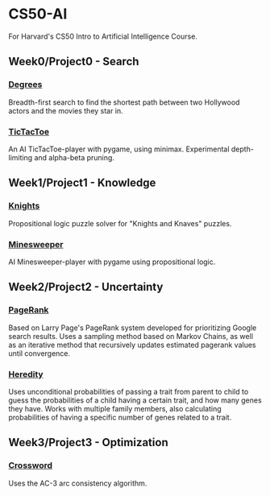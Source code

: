 # CS50-AI
For Harvard's CS50 Intro to Artificial Intelligence Course.

## Week0/Project0 - Search
### [Degrees](./Project0/degrees)
Breadth-first search to find the shortest path between two Hollywood actors and the movies they star in.
### [TicTacToe](./Project0/tictactoe)
An AI TicTacToe-player with pygame, using minimax. Experimental depth-limiting and alpha-beta pruning.

## Week1/Project1 - Knowledge
### [Knights](./Project1/knights)
Propositional logic puzzle solver for "Knights and Knaves" puzzles.
### [Minesweeper](./Project1/minesweeper)
AI Minesweeper-player with pygame using propositional logic.

## Week2/Project2 - Uncertainty
### [PageRank](./Project2/pagerank)
Based on Larry Page's PageRank system developed for prioritizing Google search results. Uses a sampling method based on Markov Chains, as well as an iterative method that recursively updates estimated pagerank values until convergence. 

### [Heredity](./Project2/heredity)
Uses unconditional probabilities of passing a trait from parent to child to guess the probabilities of a child having a certain trait, and how many genes they have.  Works with multiple family members, also calculating probabilities of having a specific number of genes related to a trait.

## Week3/Project3 - Optimization
### [Crossword](./Project3/crossword)
Uses the AC-3 arc consistency algorithm.
